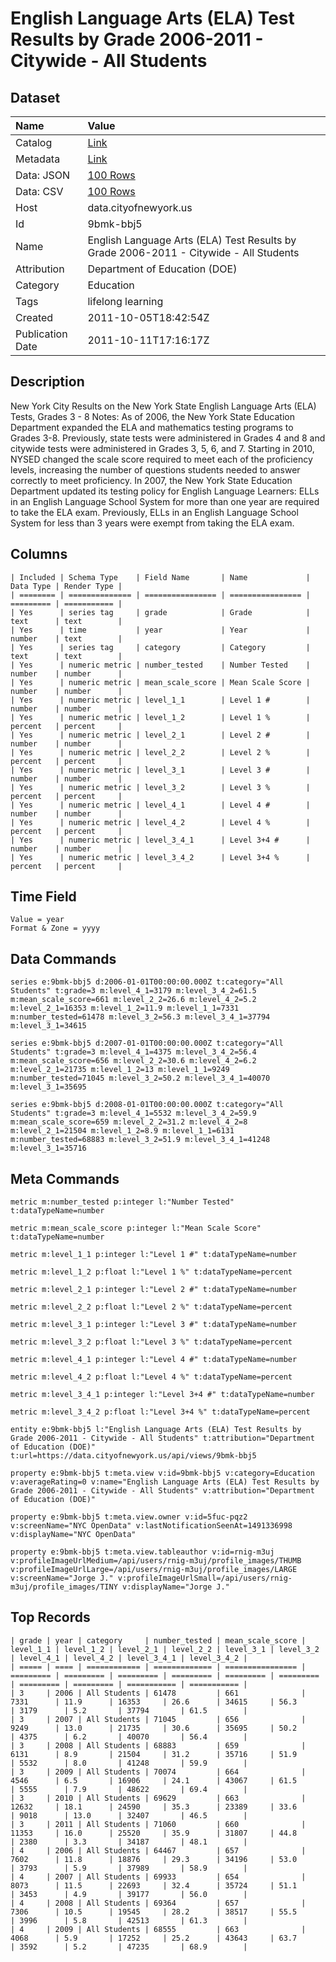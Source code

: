 # English Language Arts (ELA) Test Results by Grade 2006-2011 - Citywide - All Students

## Dataset

| Name | Value |
| :--- | :---- |
| Catalog | [Link](https://catalog.data.gov/dataset/english-language-arts-ela-test-results-by-grade-2006-2011-citywide-all-students-7e180) |
| Metadata | [Link](https://data.cityofnewyork.us/api/views/9bmk-bbj5) |
| Data: JSON | [100 Rows](https://data.cityofnewyork.us/api/views/9bmk-bbj5/rows.json?max_rows=100) |
| Data: CSV | [100 Rows](https://data.cityofnewyork.us/api/views/9bmk-bbj5/rows.csv?max_rows=100) |
| Host | data.cityofnewyork.us |
| Id | 9bmk-bbj5 |
| Name | English Language Arts (ELA) Test Results by Grade 2006-2011 - Citywide - All Students |
| Attribution | Department of Education (DOE) |
| Category | Education |
| Tags | lifelong learning |
| Created | 2011-10-05T18:42:54Z |
| Publication Date | 2011-10-11T17:16:17Z |

## Description

New York City Results on the New York State English Language Arts (ELA) Tests, Grades 3 - 8
Notes:
As of 2006, the New York State Education Department expanded the ELA and mathematics testing programs to Grades 3-8. Previously, state tests were administered in Grades 4 and 8 and citywide tests were administered in Grades 3, 5, 6, and 7.
Starting in 2010, NYSED changed the scale score required to meet each of the proficiency levels, increasing the number of questions students needed to answer correctly to meet proficiency.
In 2007, the New York State Education Department updated its testing policy for English Language Learners: ELLs in an English Language School System for more than one year are required to take the ELA exam. Previously, ELLs in an English Language School System for less than 3 years were exempt from taking the ELA exam.

## Columns

```ls
| Included | Schema Type    | Field Name       | Name             | Data Type | Render Type |
| ======== | ============== | ================ | ================ | ========= | =========== |
| Yes      | series tag     | grade            | Grade            | text      | text        |
| Yes      | time           | year             | Year             | number    | text        |
| Yes      | series tag     | category         | Category         | text      | text        |
| Yes      | numeric metric | number_tested    | Number Tested    | number    | number      |
| Yes      | numeric metric | mean_scale_score | Mean Scale Score | number    | number      |
| Yes      | numeric metric | level_1_1        | Level 1 #        | number    | number      |
| Yes      | numeric metric | level_1_2        | Level 1 %        | percent   | percent     |
| Yes      | numeric metric | level_2_1        | Level 2 #        | number    | number      |
| Yes      | numeric metric | level_2_2        | Level 2 %        | percent   | percent     |
| Yes      | numeric metric | level_3_1        | Level 3 #        | number    | number      |
| Yes      | numeric metric | level_3_2        | Level 3 %        | percent   | percent     |
| Yes      | numeric metric | level_4_1        | Level 4 #        | number    | number      |
| Yes      | numeric metric | level_4_2        | Level 4 %        | percent   | percent     |
| Yes      | numeric metric | level_3_4_1      | Level 3+4 #      | number    | number      |
| Yes      | numeric metric | level_3_4_2      | Level 3+4 %      | percent   | percent     |
```

## Time Field

```ls
Value = year
Format & Zone = yyyy
```

## Data Commands

```ls
series e:9bmk-bbj5 d:2006-01-01T00:00:00.000Z t:category="All Students" t:grade=3 m:level_4_1=3179 m:level_3_4_2=61.5 m:mean_scale_score=661 m:level_2_2=26.6 m:level_4_2=5.2 m:level_2_1=16353 m:level_1_2=11.9 m:level_1_1=7331 m:number_tested=61478 m:level_3_2=56.3 m:level_3_4_1=37794 m:level_3_1=34615

series e:9bmk-bbj5 d:2007-01-01T00:00:00.000Z t:category="All Students" t:grade=3 m:level_4_1=4375 m:level_3_4_2=56.4 m:mean_scale_score=656 m:level_2_2=30.6 m:level_4_2=6.2 m:level_2_1=21735 m:level_1_2=13 m:level_1_1=9249 m:number_tested=71045 m:level_3_2=50.2 m:level_3_4_1=40070 m:level_3_1=35695

series e:9bmk-bbj5 d:2008-01-01T00:00:00.000Z t:category="All Students" t:grade=3 m:level_4_1=5532 m:level_3_4_2=59.9 m:mean_scale_score=659 m:level_2_2=31.2 m:level_4_2=8 m:level_2_1=21504 m:level_1_2=8.9 m:level_1_1=6131 m:number_tested=68883 m:level_3_2=51.9 m:level_3_4_1=41248 m:level_3_1=35716
```

## Meta Commands

```ls
metric m:number_tested p:integer l:"Number Tested" t:dataTypeName=number

metric m:mean_scale_score p:integer l:"Mean Scale Score" t:dataTypeName=number

metric m:level_1_1 p:integer l:"Level 1 #" t:dataTypeName=number

metric m:level_1_2 p:float l:"Level 1 %" t:dataTypeName=percent

metric m:level_2_1 p:integer l:"Level 2 #" t:dataTypeName=number

metric m:level_2_2 p:float l:"Level 2 %" t:dataTypeName=percent

metric m:level_3_1 p:integer l:"Level 3 #" t:dataTypeName=number

metric m:level_3_2 p:float l:"Level 3 %" t:dataTypeName=percent

metric m:level_4_1 p:integer l:"Level 4 #" t:dataTypeName=number

metric m:level_4_2 p:float l:"Level 4 %" t:dataTypeName=percent

metric m:level_3_4_1 p:integer l:"Level 3+4 #" t:dataTypeName=number

metric m:level_3_4_2 p:float l:"Level 3+4 %" t:dataTypeName=percent

entity e:9bmk-bbj5 l:"English Language Arts (ELA) Test Results by Grade 2006-2011 - Citywide - All Students" t:attribution="Department of Education (DOE)" t:url=https://data.cityofnewyork.us/api/views/9bmk-bbj5

property e:9bmk-bbj5 t:meta.view v:id=9bmk-bbj5 v:category=Education v:averageRating=0 v:name="English Language Arts (ELA) Test Results by Grade 2006-2011 - Citywide - All Students" v:attribution="Department of Education (DOE)"

property e:9bmk-bbj5 t:meta.view.owner v:id=5fuc-pqz2 v:screenName="NYC OpenData" v:lastNotificationSeenAt=1491336998 v:displayName="NYC OpenData"

property e:9bmk-bbj5 t:meta.view.tableauthor v:id=rnig-m3uj v:profileImageUrlMedium=/api/users/rnig-m3uj/profile_images/THUMB v:profileImageUrlLarge=/api/users/rnig-m3uj/profile_images/LARGE v:screenName="Jorge J." v:profileImageUrlSmall=/api/users/rnig-m3uj/profile_images/TINY v:displayName="Jorge J."
```

## Top Records

```ls
| grade | year | category     | number_tested | mean_scale_score | level_1_1 | level_1_2 | level_2_1 | level_2_2 | level_3_1 | level_3_2 | level_4_1 | level_4_2 | level_3_4_1 | level_3_4_2 | 
| ===== | ==== | ============ | ============= | ================ | ========= | ========= | ========= | ========= | ========= | ========= | ========= | ========= | =========== | =========== | 
| 3     | 2006 | All Students | 61478         | 661              | 7331      | 11.9      | 16353     | 26.6      | 34615     | 56.3      | 3179      | 5.2       | 37794       | 61.5        | 
| 3     | 2007 | All Students | 71045         | 656              | 9249      | 13.0      | 21735     | 30.6      | 35695     | 50.2      | 4375      | 6.2       | 40070       | 56.4        | 
| 3     | 2008 | All Students | 68883         | 659              | 6131      | 8.9       | 21504     | 31.2      | 35716     | 51.9      | 5532      | 8.0       | 41248       | 59.9        | 
| 3     | 2009 | All Students | 70074         | 664              | 4546      | 6.5       | 16906     | 24.1      | 43067     | 61.5      | 5555      | 7.9       | 48622       | 69.4        | 
| 3     | 2010 | All Students | 69629         | 663              | 12632     | 18.1      | 24590     | 35.3      | 23389     | 33.6      | 9018      | 13.0      | 32407       | 46.5        | 
| 3     | 2011 | All Students | 71060         | 660              | 11353     | 16.0      | 25520     | 35.9      | 31807     | 44.8      | 2380      | 3.3       | 34187       | 48.1        | 
| 4     | 2006 | All Students | 64467         | 657              | 7602      | 11.8      | 18876     | 29.3      | 34196     | 53.0      | 3793      | 5.9       | 37989       | 58.9        | 
| 4     | 2007 | All Students | 69933         | 654              | 8073      | 11.5      | 22693     | 32.4      | 35724     | 51.1      | 3453      | 4.9       | 39177       | 56.0        | 
| 4     | 2008 | All Students | 69364         | 657              | 7306      | 10.5      | 19545     | 28.2      | 38517     | 55.5      | 3996      | 5.8       | 42513       | 61.3        | 
| 4     | 2009 | All Students | 68555         | 663              | 4068      | 5.9       | 17252     | 25.2      | 43643     | 63.7      | 3592      | 5.2       | 47235       | 68.9        | 
```